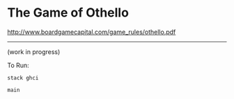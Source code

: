 # The Game of Othello

http://www.boardgamecapital.com/game_rules/othello.pdf

--------------------------
(work in progress)

To Run:

`stack ghci`

`main`